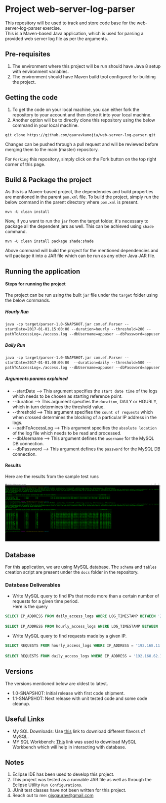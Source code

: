 # Project web-server-log-parser
This repository will be used to track and store code base for the web-server-log-parser exercise.<br/>
This is a Maven-based Java application, which is used for parsing a provided web server log file as per the arguments.

## Pre-requisites
1.  The environment where this project will be run should have Java 8 setup with environment variables.
2.  The environment should have Maven build tool configured for building the project.

## Getting the code
1.  To get the code on your local machine, you can either fork the repository to your account and then clone it into your local machine.
2.  Another option will be to directly clone this repository using the below command in your local machine.

```script
git clone https://github.com/gauravkanojia/web-server-log-parser.git
```

Changes can be pushed through a pull request and will be reviewed before merging them to the main (master) repository.

For `Forking` this repository, simply click on the Fork button on the top right corner of this page.


## Build & Package the project
As this is a Maven-based project, the dependencies and build properties are mentioned in the parent `pom.xml` file. To build the project, simply run the below command in the parent directory where `pom.xml` is present.

```script
mvn -U clean install
```

Now, if you want to run the `jar` from the target folder, it's necessary to package all the dependent jars as well. This can be achieved using `shade` command.
```script
mvn -U clean install package shade:shade
```
Above command will build the project for the mentioned dependencies and will package it into a JAR file which can be run as any other Java JAR file.

## Running the application
#### Steps for running the project
The project can be run using the built `jar` file under the `target` folder using the below commands.

##### Hourly Run
```script
java -cp target/parser-1.0-SNAPSHOT.jar com.ef.Parser --startDate=2017-01-01.15:00:00 --duration=hourly --threshold=200 --pathToAccessLog=./access.log --dbUsername=appuser --dbPassword=appuser
```

##### Daily Run
```script
java -cp target/parser-1.0-SNAPSHOT.jar com.ef.Parser --startDate=2017-01-01.00:00:00  --duration=daily --threshold=500 --pathToAccessLog=./access.log --dbUsername=appuser --dbPassword=appuser
```
##### Arguments params explained
*   --startDate --> This argument specifies the `start date time` of the logs which needs to be chosen as starting reference point.
*   --duration --> This argument specifies the `duration`, DAILY or HOURLY, which in turn determines the threshold value.
*   --threshold --> This argument specifies the `count of requests` which when crossed determines the blocking of a particular IP address in the logs.
*   --pathToAccessLog --> This argument specifies the `absolute location` of the log file which needs to be read and processed.
*   --dbUsername --> This argument defines the `username` for the MySQL DB connection.
*   --dbPassword --> This argument defines the `password` for the MySQL DB connection.

#### Results
Here are the results from the sample test runs

![Test_Run_Results](./docs/results.png?raw=true "Test Run Results")

## Database
For this application, we are using MySQL database. The `schema` and `tables` creation script are present under the `docs` folder in the repository.
### Database Deliverables
*   Write MySQL query to find IPs that mode more than a certain number of requests for a given time period.
<br>Here is the query</br>

```sql
SELECT IP_ADDRESS FROM daily_access_logs WHERE LOG_TIMESTAMP BETWEEN '2017-01-01.13:00:00' AND '2017-01-01.14:00:00' AND REQUESTS >= 100;

SELECT IP_ADDRESS FROM hourly_access_logs WHERE LOG_TIMESTAMP BETWEEN '2017-01-01.13:00:00' AND '2017-01-01.14:00:00' AND REQUESTS >= 200;
```

*   Write MySQL query to find requests made by a given IP.

```sql
SELECT REQUESTS FROM hourly_access_logs WHERE IP_ADDRESS = '192.168.11.231';

SELECT REQUESTS FROM daily_access_logs WHERE IP_ADDRESS = '192.168.62.176';
```
## Versions
The versions mentioned below are oldest to latest. <br/>
*   1.0-SNAPSHOT: Initial release with first code shipment.
*   1.1-SNAPSHOT: Next release with unit tested code and some code cleanup.

## Useful Links
*   My SQL Downloads: Use [this](https://dev.mysql.com/downloads/) link to download different flavors of MySQL.  
*   MY SQL Workbench: [This](https://dev.mysql.com/downloads/workbench/) link was used to download MySQL Workbench which will help in interacting with database.

## Notes
1.  Eclipse IDE has been used to develop this project.
2.  This project was tested as a runnable JAR file as well as through the Eclipse Utility `Run Configurations`.
3.  JUnit test classes have not been written for this project.
4.  Reach out to me: gisgaurav@gmail.com
